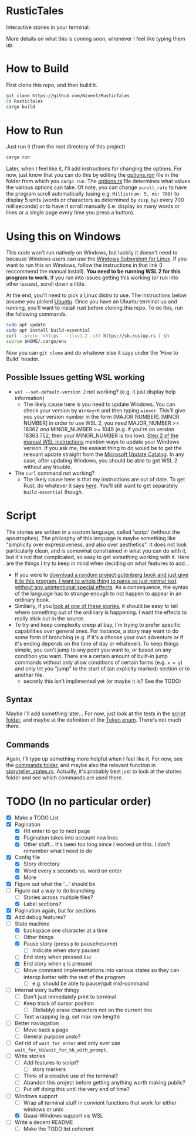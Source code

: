 # RusticTales
Interactive stories in your terminal.

More details on what this is coming soon, whenever I feel like typing them up.

# How to Build

First clone this repo, and then build it.
```bash
git clone https://github.com/NivenT/RusticTales
cd RusticTales
cargo build
```

# How to Run

Just run it (from the root directory of this project)
```bash
cargo run
```

Later, when I feel like it, I'll add instructions for changing the options. For now, just know that you can do this by editing the [options.ron](https://github.com/NivenT/RusticTales/blob/master/options.ron) file in the folder from which you `cargo run`. The [options.rs](https://github.com/NivenT/RusticTales/blob/master/rustic_tales/src/options.rs) file determines what values the various options can take. Of note, you can change `scroll_rate` to have the program scroll automatically (using e.g. `Millis(num: 5, ms: 700)` to display 5 units (words or characters as determined by `disp_by`) every 700 milliseconds) or to have it scroll manually (i.e. display so many words or lines or a single page every time you press a button).

# Using this on Windows

This code won't run natively on Windows, but luckily it doesn't need to because Windows users can use the [Windows Subsystem for Linux](https://docs.microsoft.com/en-us/windows/wsl/install-win10#manual-installation-steps). If you want to run this on Windows, follow the instructions in that link (I reccommend the manual install). **You need to be running WSL 2 for this program to work**. If you run into issues getting this working (or run into other issues), scroll down a little.

At the end, you'll need to pick a Linux distro to use. The instructions below assume you picked [Ubuntu](https://www.microsoft.com/en-us/p/ubuntu/9nblggh4msv6?activetab=pivot:overviewtab). Once you have an Ubuntu terminal up and running, you'll want to install rust before cloning this repo. To do this, run the following commands. 
```bash
sudo apt update
sudo apt install build-essential
curl --proto '=https' --tlsv1.2 -sSf https://sh.rustup.rs | sh
source $HOME/.cargo/env
```

Now you can `git clone` and do whatever else it says under the 'How to Build' header.

## Possible Issues getting WSL working
* `wsl --set-default-version 2` not working? (e.g. it just display help information)  
  * The likely cause here is you need to update Windows. You can check your version by `WinKey+R` and then typing `winver`. This'll give you your version number in the form [MAJOR NUMBER].[MINOR NUMBER] in order to use WSL 2, you need MAJOR_NUMBER >= 18362 *and* MINOR_NUMBER >= 1049 (e.g. if you're on version 18363.752, then your MINOR_NUMBER is too low). [Step 2 of the manual WSL instructions](https://docs.microsoft.com/en-us/windows/wsl/install-win10#manual-installation-steps) mention ways to update your Windows version. If you ask me, the easiest thing to do would be to get the relevant update straight from the [Microsoft Update Catalog](https://www.catalog.update.microsoft.com/Search.aspx?q=KB4566116). In any case, after updating Windows, you should be able to get WSL 2 without any trouble.
* The `curl` command not working?
  * The likely cause here is that my instructions are out of date. To get Rust, do whatever it says  [here](https://www.rust-lang.org/learn/get-started). You'll still want to get separately `build-essential` though.

# Script

The stories are written in a custom language, called 'script' (without the apostrophes). The philosphy of this language is maybe something like "simplicity over expressiveness, and also over aesthetics". It does not look particularly clean, and is somewhat constrained in what you can do with it, but it's not that complicated, so easy to get something working with it. Here are the things I try to keep in mind when deciding on what features to add...
* If you were to [download a random project gutenberg book and just give it to this program, I want to whole thing to parse as just normal text without any unintentional special effects](https://github.com/NivenT/RusticTales/blob/master/script/src/lib.rs#L75). As a consequence, the syntax of the language has to strange enough to not happen to appear in an ordinary book.
* Similarly, if you [look at one of these stories](https://github.com/NivenT/RusticTales/tree/master/rustic_tales/stories), it should be easy to tell where something out of the ordinary is happening. I want the effects to really stick out in the source.
* To try and keep complexity creep at bay, I'm trying to prefer specific capabilities over general ones. For instance, a story may want to do some form of branching (e.g. if it's a choose your own adventure or if it's ending depends on the time of day or whatever). To keep things simple, you can't jump to any point you want to, or based on any condition you want. There are a certain amount of built-in jump commands without only allow conditions of certain forms (e.g. `x = y`) and only let you "jump" to the start of (an expliclty marked) section or to another file.
  * secretly this isn't implimented yet (or maybe it is? See the TODO)

## Syntax

Maybe I'll add something later... For now, just look at the tests in the [script folder](https://github.com/NivenT/RusticTales/tree/master/script), and maybe at the definition of the [Token enum](https://github.com/NivenT/RusticTales/blob/master/script/src/token.rs). There's not much there.

## Commands

Again, I'll type up something more helpful when I feel like it. For now, see the [commands folder](https://github.com/NivenT/RusticTales/tree/master/rustic_tales/src/commands), and maybe also the relevant function in [storyteller_states.rs](https://github.com/NivenT/RusticTales/blob/master/rustic_tales/src/storyteller/storyteller_states.rs#L251). Actually, it's probably best just to look at the stories folder and see which commands are used there.

# TODO (In no particular order)

- [X] Make a TODO List
- [X] Pagination
  - [X] Hit enter to go to next page
  - [X] Pagination takes into account newlines
  - [X] Other stuff... It's been too long since I worked on this. I don't remember what I need to do
- [X] Config file
  - [X] Story directory
  - [X] Word every x seconds vs. word on enter
  - [X] More
- [X] Figure out what the '...' should be
- [ ] Figure out a way to do branching
  - [ ] Stories across multiple files?
  - [X] Label sections?
- [X] Pagination again, but for sections
- [X] Add debug features?
- [ ] State machine
  - [X] backspace one character at a time
  - [ ] Other things
  - [X] Pause story (press `p` to pause/resume)
    - [ ] Indicate when story paused
  - [ ] End story when pressed `Esc`
  - [X] End story when `q` is pressed
  - [ ] Move command implementations into various states so they can interop better with the rest of the program
    - [ ] e.g. should be able to pause/quit mid-command
- [ ] Internal story buffer thingy
  - [ ] Don't just immedately print to terminal
  - [ ] Keep track of cursor position
    - [ ] (Reliably) erase characters not on the current line
  - [ ] Text wrapping (e.g. set max row length)
- [ ] Better naviagation
  - [ ] Move back a page
  - [ ] General purpose undo?
- [ ] Get rid of `wait_for_enter` and only ever use `wait_for_kb`/`wait_for_kb_with_prompt`.
- [ ] Write stories
  - [ ] Add features to script?
    - [ ] story markers
  - [ ] Think of a creative use of the terminal?
  - [ ] Abandon this project before getting anything worth making public?
  - [ ] Put off doing this until the very end of time?
- [ ] Windows support
  - [ ] Wrap all terminal stuff in convient functions that work for either windows or unix
  - [X] Quasi-Windows support vis WSL
- [ ] Write a decent README
  - [ ] Make the TODO list coherent
